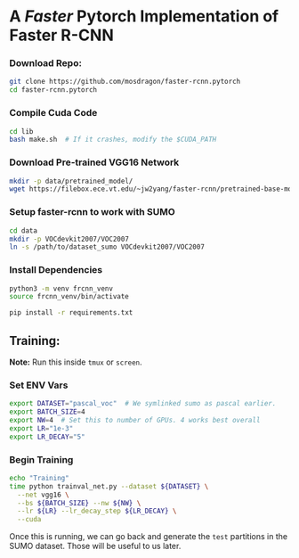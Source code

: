 # A *Faster* Pytorch Implementation of Faster R-CNN

### Download Repo:
```bash
git clone https://github.com/mosdragon/faster-rcnn.pytorch
cd faster-rcnn.pytorch
```

### Compile Cuda Code
```bash
cd lib
bash make.sh  # If it crashes, modify the $CUDA_PATH
```

### Download Pre-trained VGG16 Network
```bash
mkdir -p data/pretrained_model/
wget https://filebox.ece.vt.edu/~jw2yang/faster-rcnn/pretrained-base-models/vgg16_caffe.pth -O data/pretrained_model/vgg16_caffe.pth
```

### Setup faster-rcnn to work with SUMO
```bash
cd data
mkdir -p VOCdevkit2007/VOC2007
ln -s /path/to/dataset_sumo VOCdevkit2007/VOC2007
```

### Install Dependencies
```bash
python3 -m venv frcnn_venv
source frcnn_venv/bin/activate

pip install -r requirements.txt
```


## Training:
__Note:__ Run this inside `tmux` or `screen`.

### Set ENV Vars
```bash
export DATASET="pascal_voc"  # We symlinked sumo as pascal earlier.
export BATCH_SIZE=4
export NW=4  # Set this to number of GPUs. 4 works best overall
export LR="1e-3"
export LR_DECAY="5"
```

### Begin Training
```bash
echo "Training"
time python trainval_net.py --dataset ${DATASET} \
  --net vgg16 \
  --bs ${BATCH_SIZE} --nw ${NW} \
  --lr ${LR} --lr_decay_step ${LR_DECAY} \
  --cuda
```

Once this is running, we can go back and generate the `test` partitions in the SUMO dataset. Those will be useful to us later.
